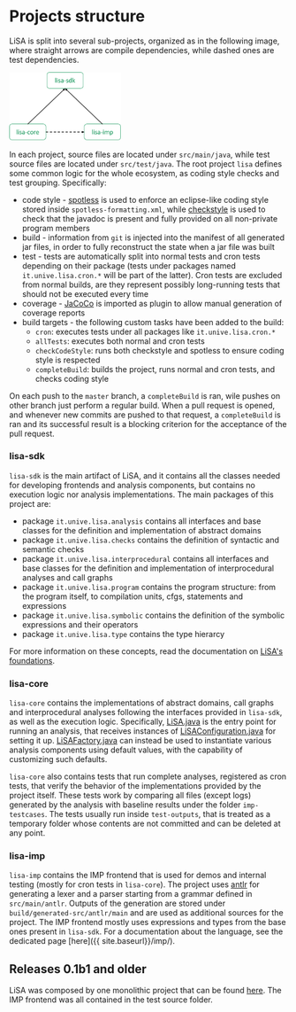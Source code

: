 # Projects structure

LiSA is split into several sub-projects, organized as in the following image, where straight arrows are compile dependencies, while dashed ones are test dependencies.

<img alt="project structure" src="projects.png" width="40%" class="centered"/>

In each project, source files are located under `src/main/java`, while test source files are located under `src/test/java`.
The root project `lisa` defines some common logic for the whole ecosystem, as coding style checks and test grouping. Specifically:
* code style - [spotless](https://github.com/diffplug/spotless) is used to enforce an eclipse-like coding style stored inside `spotless-formatting.xml`, while [checkstyle](https://checkstyle.sourceforge.io/) is used to check that the javadoc is present and fully provided on all non-private program members
* build - information from `git` is injected into the manifest of all generated jar files, in order to fully reconstruct the state when a jar file was built
* test - tests are automatically split into normal tests and cron tests depending on their package (tests under packages named `it.unive.lisa.cron.*` will be part of the latter). Cron tests are excluded from normal builds, are they represent possibly long-running tests that should not be executed every time
* coverage - [JaCoCo](https://www.jacoco.org/jacoco/) is imported as plugin to allow manual generation of coverage reports
* build targets - the following custom tasks have been added to the build:
    * `cron`: executes tests under all packages like `it.unive.lisa.cron.*`
	* `allTests`: executes both normal and cron tests
	* `checkCodeStyle`: runs both checkstyle and spotless to ensure coding style is respected
	* `completeBuild`: builds the project, runs normal and cron tests, and checks coding style

On each push to the `master` branch, a `completeBuild` is ran, wile pushes on other branch just perform a regular build. When a pull request is opened, and whenever new commits are pushed to that request, a `completeBuild` is ran and its successful result is a blocking criterion for the acceptance of the pull request.

### lisa-sdk

`lisa-sdk` is the main artifact of LiSA, and it contains all the classes needed for developing frontends and analysis components, but contains no execution logic nor analysis implementations. The main packages of this project are:
* package `it.unive.lisa.analysis` contains all interfaces and base classes for the definition and implementation of abstract domains
* package `it.unive.lisa.checks` contains the definition of syntactic and semantic checks
* package `it.unive.lisa.interprocedural` contains all interfaces and base classes for the definition and implementation of interprocedural analyses and call graphs
* package `it.unive.lisa.program` contains the program structure: from the program itself, to compilation units, cfgs, statements and expressions
* package `it.unive.lisa.symbolic` contains the definition of the symbolic expressions and their operators
* package `it.unive.lisa.type` contains the type hierarcy 

For more information on these concepts, read the documentation on [LiSA's foundations](index.md).

### lisa-core

`lisa-core` contains the implementations of abstract domains, call graphs and interprocedural analyses following the interfaces provided in `lisa-sdk`, as well as the execution logic. Specifically, [LiSA.java](https://github.com/UniVE-SSV/lisa/blob/master/lisa/lisa-core/src/main/java/it/unive/lisa/LiSA.java) is the entry point for running an analysis, that receives instances of [LiSAConfiguration.java](https://github.com/UniVE-SSV/lisa/blob/master/lisa/lisa-core/src/main/java/it/unive/lisa/LiSAConfiguration.java) for setting it up. [LiSAFactory.java](https://github.com/UniVE-SSV/lisa/blob/master/lisa/lisa-core/src/main/java/it/unive/lisa/LiSAFactory.java) can instead be used to instantiate various analysis components using default values, with the capability of customizing such defaults.

`lisa-core` also contains tests that run complete analyses, registered as cron tests, that verify the behavior of the implementations provided by the project itself. These tests work by comparing all files (except logs) generated by the analysis with baseline results under the folder `imp-testcases`. The tests usually run inside `test-outputs`, that is treated as a temporary folder whose contents are not committed and can be deleted at any point.

### lisa-imp

`lisa-imp` contains the IMP frontend that is used for demos and internal testing (mostly for cron tests in `lisa-core`). The project uses [antlr](https://www.antlr.org/) for generating a lexer and a parser starting from a grammar defined in `src/main/antlr`. Outputs of the generation are stored under `build/generated-src/antlr/main` and are used as additional sources for the project. The IMP frontend mostly uses expressions and types from the base ones present in `lisa-sdk`. For a documentation about the language, see the dedicated page [here]({{ site.baseurl}}/imp/).

## Releases 0.1b1 and older

LiSA was composed by one monolithic project that can be found [here](https://search.maven.org/search?q=a:lisa). The IMP frontend was all contained in the test source folder.